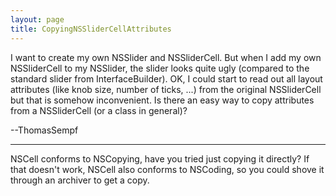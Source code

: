 ```yaml
---
layout: page
title: CopyingNSSliderCellAttributes
---
```


I want to create my own NSSlider and NSSliderCell. But when I add my own NSSliderCell to my NSSlider, the slider looks quite ugly (compared to the standard slider from InterfaceBuilder). OK, I could start to read out all layout attributes (like knob size, number of ticks, ...) from the original NSSliderCell but that is somehow inconvenient. Is there an easy way to copy attributes from a NSSliderCell (or a class in general)?

--ThomasSempf

----

NSCell conforms to NSCopying, have you tried just copying it directly? If that doesn't work, NSCell also conforms to NSCoding, so you could shove it through an archiver to get a copy.

